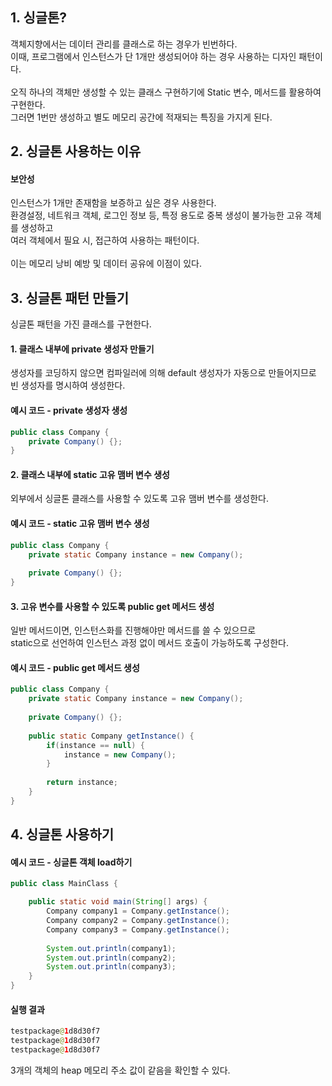 ## 1. 싱글톤?
객체지향에서는 데이터 관리를 클래스로 하는 경우가 빈번하다.\
이때, 프로그램에서 인스턴스가 단 1개만 생성되어야 하는 경우 사용하는 디자인 패턴이다.\
\
오직 하나의 객체만 생성할 수 있는 클래스 구현하기에 Static 변수, 메서드를 활용하여 구현한다.\
그러면 1번만 생성하고 별도 메모리 공간에 적재되는 특징을 가지게 된다.


## 2. 싱글톤 사용하는 이유

#### 보안성
인스턴스가 1개만 존재함을 보증하고 싶은 경우 사용한다.\
환경설정, 네트워크 객체, 로그인 정보 등, 특정 용도로 중복 생성이 불가능한 고유 객체를 생성하고\
여러 객체에서 필요 시, 접근하여 사용하는 패턴이다.\
\
이는 메모리 낭비 예방 및 데이터 공유에 이점이 있다.


## 3. 싱글톤 패턴 만들기
싱글톤 패턴을 가진 클래스를 구현한다.

#### 1. 클래스 내부에 private 생성자 만들기
생성자를 코딩하지 않으면 컴파일러에 의해 default 생성자가 자동으로 만들어지므로 빈 생성자를 명시하여 생성한다.

#### 예시 코드 - private 생성자 생성
```java
public class Company {
	private Company() {};
}
```

#### 2. 클래스 내부에 static 고유 맴버 변수 생성
외부에서 싱글톤 클래스를 사용할 수 있도록 고유 맴버 변수를 생성한다.

#### 예시 코드 - static 고유 맴버 변수 생성
```java
public class Company {
	private static Company instance = new Company();
	
	private Company() {};
}

```

#### 3. 고유 변수를 사용할 수 있도록 public get 메서드 생성
일반 메서드이면, 인스턴스화를 진행해야만 메서드를 쓸 수 있으므로\
static으로 선언하여 인스턴스 과정 없이 메서드 호출이 가능하도록 구성한다.

#### 예시 코드 -  public get 메서드 생성
```java
public class Company {
	private static Company instance = new Company();
	
	private Company() {};
	
	public static Company getInstance() {
		if(instance == null) {
			instance = new Company();
		}
		
		return instance;
	}
}
```


## 4. 싱글톤 사용하기

#### 예시 코드 - 싱글톤 객체 load하기
```java
public class MainClass {

	public static void main(String[] args) {
		Company company1 = Company.getInstance();
		Company company2 = Company.getInstance();
		Company company3 = Company.getInstance();
		
		System.out.println(company1);
		System.out.println(company2);
		System.out.println(company3);
	}
}
```
#### 실행 결과
```java
testpackage@1d8d30f7
testpackage@1d8d30f7
testpackage@1d8d30f7
```

3개의 객체의 heap 메모리 주소 값이 같음을 확인할 수 있다.